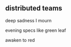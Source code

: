 distributed teams
-----------------------

deep sadness I mourn 

evening specs like green leaf

awaken to red

